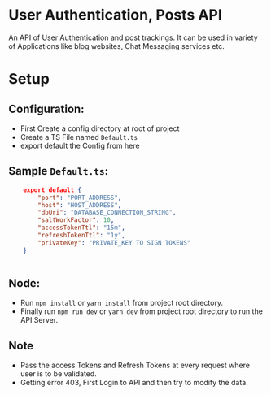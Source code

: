 # User Authentication, Posts API
An API of User Authentication and post trackings. It can be used in variety of Applications like blog websites, Chat Messaging services etc.


# Setup
## Configuration:
* First Create a config directory at root of project
* Create a TS File named `Default.ts`
* export default the Config from here

## Sample `Default.ts`:
```json
	export default {
		"port": "PORT_ADDRESS",
		"host": "HOST_ADDRESS",
		"dbUri": "DATABASE_CONNECTION_STRING",
		"saltWorkFactor": 10,
		"accessTokenTtl": "15m",
		"refreshTokenTtl": "1y",
		"privateKey": "PRIVATE_KEY TO SIGN TOKENS"
	}
	
```

## Node:
* Run `npm install` or `yarn install` from project root directory.
* Finally run `npm run dev` or `yarn dev` from project root directory to run the API Server.

## Note 
* Pass the access Tokens and Refresh Tokens at every request where user is to be validated.
* Getting error 403, First Login to API and then try to modify the data.